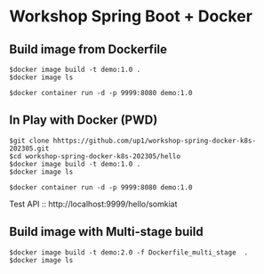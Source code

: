 # Workshop Spring Boot + Docker

## Build image from Dockerfile
```
$docker image build -t demo:1.0 .
$docker image ls

$docker container run -d -p 9999:8080 demo:1.0
```

## In Play with Docker (PWD)
```
$git clone hhttps://github.com/up1/workshop-spring-docker-k8s-202305.git
$cd workshop-spring-docker-k8s-202305/hello
$docker image build -t demo:1.0 .
$docker image ls

$docker container run -d -p 9999:8080 demo:1.0
```

Test API :: http://localhost:9999/hello/somkiat


## Build image with Multi-stage build
```
$docker image build -t demo:2.0 -f Dockerfile_multi_stage  .
$docker image ls
```
